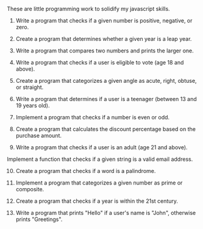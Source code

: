 These are little programming work to solidify my javascript skills.


1. Write a program that checks if a given number is positive, negative, or zero.

2. Create a program that determines whether a given year is a leap year.

3. Write a program that compares two numbers and prints the larger one.

4. Write a program  that checks if a user is eligible to vote (age 18 and above).

5. Create a program that categorizes a given angle as acute, right, obtuse, or straight.

6. Write a program that determines if a user is a teenager (between 13 and 19 years old).

7. Implement a program that checks if a number is even or odd.

8. Create a program that calculates the discount percentage based on the purchase amount.

9. Write a program that checks if a user is an adult (age 21 and above).

Implement a function that checks if a given string is a valid email address.

10. Create a program that checks if a word is a palindrome.

11. Implement a program that categorizes a given number as prime or composite.

12. Create a program that checks if a year is within the 21st century.

13. Write a program that prints "Hello" if a user's name is "John", otherwise prints "Greetings".
